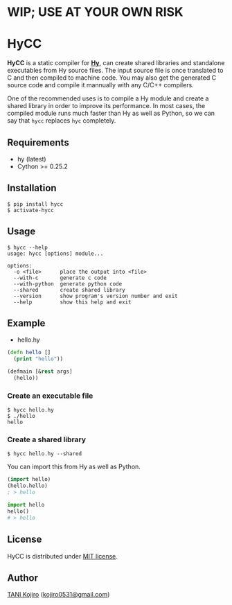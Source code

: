# WIP; USE AT YOUR OWN RISK
# HyCC
**HyCC** is a static compiler for [**Hy**](https://github.com/hylang/hy), can create shared libraries and standalone executables from Hy source files.
The input source file is once translated to C and then compiled to machine code.
You may also get the generated C source code and compile it mannually with any C/C++ compilers.

One of the recommended uses is to compile a Hy module and create a shared library in order to improve its performance.
In most cases, the compiled module runs much faster than Hy as well as Python, so we can say that `hycc` replaces `hyc` completely.

## Requirements
- hy (latest)
- Cython >= 0.25.2

## Installation
```
$ pip install hycc
$ activate-hycc
```

## Usage
```
$ hycc --help
usage: hycc [options] module...

options:
  -o <file>      place the output into <file>
  --with-c       generate c code
  --with-python  generate python code
  --shared       create shared library
  --version      show program's version number and exit
  --help         show this help and exit

```
## Example
- hello.hy

```clj
(defn hello []
  (print "hello"))

(defmain [&rest args]
  (hello))
```

### Create an executable file
```
$ hycc hello.hy
$ ./hello
hello
```

### Create a shared library
```
$ hycc hello.hy --shared
```
You can import this from Hy as well as Python.

```clj
(import hello)
(hello.hello)
; > hello
```

```py
import hello
hello()
# > hello
```

## License
HyCC is distributed under [MIT license](LICENSE).

## Author
[TANI Kojiro](https://github.com/koji-kojiro) (kojiro0531@gmail.com)
